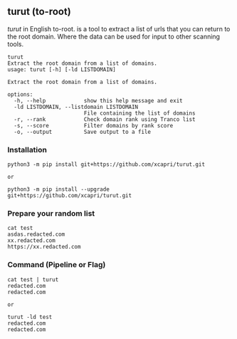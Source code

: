 ## turut (to-root)
_turut_ in English to-root. is a tool to extract a list of urls that you can return to the root domain. Where the data can be used for input to other scanning tools.

```
turut
Extract the root domain from a list of domains.
usage: turut [-h] [-ld LISTDOMAIN]

Extract the root domain from a list of domains.

options:
  -h, --help            show this help message and exit
  -ld LISTDOMAIN, --listdomain LISTDOMAIN
                        File containing the list of domains
  -r, --rank            Check domain rank using Tranco list
  -s, --score           Filter domains by rank score
  -o, --output          Save output to a file
```
### Installation
```
python3 -m pip install git+https://github.com/xcapri/turut.git

or 

python3 -m pip install --upgrade git+https://github.com/xcapri/turut.git

```

### Prepare your random list
```
cat test 
asdas.redacted.com
xx.redacted.com
https://xx.redacted.com
```

### Command (Pipeline or Flag)
```
cat test | turut
redacted.com
redacted.com

or 

turut -ld test
redacted.com
redacted.com

```
